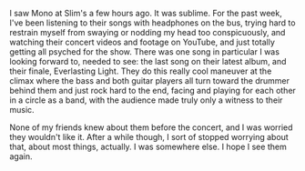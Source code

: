 I saw Mono at Slim's a few hours ago. It was sublime. For the past week, I've been listening to their songs with headphones on the bus, trying hard to restrain myself from swaying or nodding my head too conspicuously, and watching their concert videos and footage on YouTube, and just totally getting all psyched for the show. There was one song in particular I was looking forward to, needed to see: the last song on their latest album, and their finale, Everlasting Light. They do this really cool maneuver at the climax where the bass and both guitar players all turn toward the drummer behind them and just rock hard to the end, facing and playing for each other in a circle as a band, with the audience made truly only a witness to their music.

None of my friends knew about them before the concert, and I was worried they wouldn't like it. After a while though, I sort of stopped worrying about that, about most things, actually. I was somewhere else. I hope I see them again.
